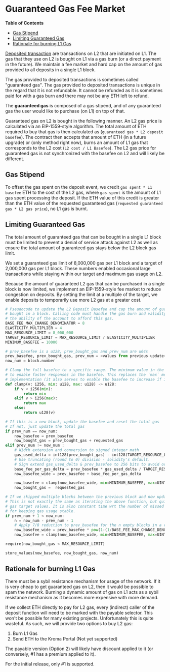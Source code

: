 # Guaranteed Gas Fee Market

<!-- START doctoc generated TOC please keep comment here to allow auto update -->
<!-- DON'T EDIT THIS SECTION, INSTEAD RE-RUN doctoc TO UPDATE -->
**Table of Contents**

- [Gas Stipend](#gas-stipend)
- [Limiting Guaranteed Gas](#limiting-guaranteed-gas)
- [Rationale for burning L1 Gas](#rationale-for-burning-l1-gas)

<!-- END doctoc generated TOC please keep comment here to allow auto update -->

[Deposited transaction](glossary.md#deposited-transaction) are transactions on L2 that are
initiated on L1. The gas that they use on L2 is bought on L1 via a gas burn (or a direct payment
in the future). We maintain a fee market and hard cap on the amount of gas provided to all deposits
in a single L1 block.

The gas provided to deposited transactions is sometimes called "guaranteed gas". The gas provided to
deposited transactions is unique in the regard that it is not refundable. It cannot be refunded as
it is sometimes paid for with a gas burn and there may not be any ETH left to refund.

The **guaranteed gas** is composed of a gas stipend, and of any guaranteed gas the user would like
to purchase (on L1) on top of that.

Guaranteed gas on L2 is bought in the following manner. An L2 gas price is calculated via an
EIP-1559-style algorithm. The total amount of ETH required to buy that gas is then calculated as
(`guaranteed gas * L2 deposit basefee`). The contract then accepts that amount of ETH (in a future
upgrade) or (only method right now), burns an amount of L1 gas that corresponds to the L2 cost
(`L2 cost / L1 Basefee`). The L2 gas price for guaranteed gas is not synchronized with the basefee
on L2 and will likely be different.

## Gas Stipend

To offset the gas spent on the deposit event, we credit `gas spent * L1 basefee` ETH to the cost of
the L2 gas, where `gas spent` is the amount of L1 gas spent processing the deposit. If the ETH value
of this credit is greater than the ETH value of the requested guaranteed gas
(`requested guaranteed gas * L2 gas price`), no L1 gas is burnt.

## Limiting Guaranteed Gas

The total amount of guaranteed gas that can be bought in a single L1 block must be limited to
prevent a denial of service attack against L2 as well as ensure the total amount of guaranteed gas
stays below the L2 block gas limit.

We set a guaranteed gas limit of 8,000,000 gas per L1 block and a target of 2,000,000 gas per L1
block. These numbers enabled occasional large transactions while staying within our target and
maximum gas usage on L2.

Because the amount of guaranteed L2 gas that can be purchased in a single block is now limited,
we implement an EIP-1559-style fee market to reduce congestion on deposits. By setting the limit
at a multiple of the target, we enable deposits to temporarily use more L2 gas at a greater cost.

```python
# Pseudocode to update the L2 Deposit Basefee and cap the amount of guaranteed gas
# bought in a block. Calling code must handle the gas burn and validity checks on
# the ability of the account to afford this gas.
BASE_FEE_MAX_CHANGE_DENOMINATOR = 8
ELASTICITY_MULTIPLIER = 4
MAX_RESOURCE_LIMIT = 8_000_000
TARGET_RESOURCE_LIMIT = MAX_RESOURCE_LIMIT / ELASTICITY_MULTIPLIER
MINIMUM_BASEFEE = 10000

# prev_basefee is a u128, prev_bought_gas and prev_num are u64s
prev_basefee, prev_bought_gas, prev_num = <values from previous update>
now_num = block.number

# Clamp the full basefee to a specific range. The minimum value in the range should be around 100-1000
# to enable faster responses in the basefee. This replaces the `max` mechanism in the ethereum 1559
# implementation (it also serves to enable the basefee to increase if it is very small).
def clamp(v: i256, min: u128, max: u128) -> u128:
    if v < i256(min):
        return min
    elif v > i256(max):
        return max
    else:
        return u128(v)

# If this is a new block, update the basefee and reset the total gas
# If not, just update the total gas
if prev_num == now_num:
    now_basefee = prev_basefee
    now_bought_gas = prev_bought_gas + requested_gas
elif prev_num != now_num :
    # Width extension and conversion to signed integer math
    gas_used_delta = int128(prev_bought_gas) - int128(TARGET_RESOURCE_LIMIT)
    # Use truncating (round to 0) division - solidity's default.
    # Sign extend gas_used_delta & prev_basefee to 256 bits to avoid overflows here.
    base_fee_per_gas_delta = prev_basefee * gas_used_delta / TARGET_RESOURCE_LIMIT / BASE_FEE_MAX_CHANGE_DENOMINATOR
    now_basefee_wide = prev_basefee + base_fee_per_gas_delta

    now_basefee = clamp(now_basefee_wide, min=MINIMUM_BASEFEE, max=UINT_64_MAX_VALUE)
    now_bought_gas =  requested_gas

# If we skipped multiple blocks between the previous block and now update the basefee again.
# This is not exactly the same as iterating the above function, but quite close for reasonable
# gas target values. It is also constant time wrt the number of missed blocks which is important
# for keeping gas usage stable.
if prev_num + 1 < now_num:
    n = now_num - prev_num - 1
    # Apply 7/8 reduction to prev_basefee for the n empty blocks in a row.
    now_basefee_wide = prev_basefee * pow(1-(1/BASE_FEE_MAX_CHANGE_DENOMINATOR), n)
    now_basefee = clamp(now_basefee_wide, min=MINIMUM_BASEFEE, max=UINT_64_MAX_VALUE)

require(now_bought_gas < MAX_RESOURCE_LIMIT)

store_values(now_basefee, now_bought_gas, now_num)
```

## Rationale for burning L1 Gas

There must be a sybil resistance mechanism for usage of the network. If it is very cheap to get
guaranteed gas on L2, then it would be possible to spam the network. Burning a dynamic amount
of gas on L1 acts as a sybil resistance mechanism as it becomes more expensive with more demand.

If we collect ETH directly to pay for L2 gas, every (indirect) caller of the deposit function will need
to be marked with the payable selector. This won't be possible for many existing projects. Unfortunately
this is quite wasteful. As such, we will provide two options to buy L2 gas:

1. Burn L1 Gas
2. Send ETH to the Kroma Portal (Not yet supported)

The payable version (Option 2) will likely have discount applied to it (or conversely, #1 has a
premium applied to it).

For the initial release, only #1 is supported.
